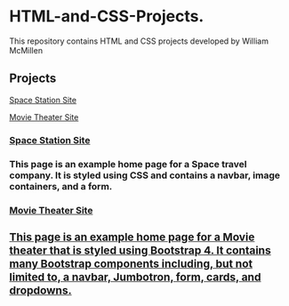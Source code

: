 # HTML-and-CSS-Projects.
This repository contains HTML and CSS projects developed by William McMillen

<h2>Projects</h2>
  <p><a href="#space">Space Station Site</a></p>
  <p><a href="#Movie">Movie Theater Site</a></p>

<h3 id="space" style="color:white;"><a href="https://github.com/TeknonTheou/HTML-and-CSS-Projects./tree/main/Movie%20Theater%20Site">Space Station Site</a><h3>
This page is an example home page for a Space travel company. It is styled using CSS and contains a navbar, image containers, and a form.

<h3 id="movie" style="color:white;"><a href="https://github.com/TeknonTheou/HTML-and-CSS-Projects./tree/main/Movie%20Theater%20Site">Movie Theater Site<h3>
This page is an example home page for a Movie theater that is styled using Bootstrap 4. It contains many Bootstrap components including, but not limited to, a navbar, Jumbotron, form, cards, and dropdowns.